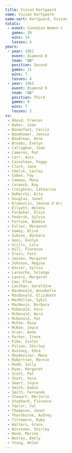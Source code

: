 ```yaml
---
title: Vivian Kortgaard
name: Vivian Kortgaard
name-sort: Kortgaard, Vivian
totals:
 - event: Canadian Women's
   games: 20
   wins: 14
   losses: 6
years:
 - year: 1961
   event: Diamond D
   team: "AB"
   position: Second
   games: 11
   wins: 7
   losses: 4
 - year: 1965
   event: Diamond D
   team: "AB"
   position: Third
   games: 9
   wins: 7
   losses: 2
vs:
 - Aboud, Frances
 - Baker, Joan
 - Bonenfant, Cecile
 - Boomhower, Jennie
 - Boudreau, Anne
 - Brooks, Evelyn
 - Callaghan, Joan
 - Cameron, Pat
 - Carr, Avis
 - Casselman, Peggy
 - Clark, Jane
 - Cmolik, Lesley
 - Coben, Fay
 - Comeau, Mona
 - Cormack, Kay
 - Creighton, Catharine
 - DeMarchi, Rita
 - Douglas, Janet
 - Drumoulin, Jeanne d'Arc
 - Ellyett, Helena
 - Farquhar, Elsie
 - Fedoruk, Sylvia
 - Fortune, Bobbie
 - Fuller, Margaret
 - Gamey, Olive
 - Gibson, Barbara
 - Goss, Evelyn
 - Grills, Lola
 - Hill, Florence
 - Irwin, Fern
 - Jensen, Margaret
 - Johnson, Regina
 - Koster, Sylvia
 - Larouche, Solange
 - Lavery, Margaret
 - Law, Elva
 - Lenihan, Geraldine
 - MacDonald, Annabelle
 - MacDonald, Elizabeth
 - MacMillan, Sybil
 - MacNevin, Barbara
 - McDonald, Fern
 - McDonald, Nora
 - McDonald, Pat
 - McFee, Rosa
 - McKee, Joyce
 - Orser, Anne
 - Parker, Irene
 - Pike, Violet
 - Pilson, Shirley
 - Quinney, Edna
 - Rhodenizer, Mona
 - Robertson, Marnie
 - Rodd, Sally
 - Ryan, Margaret
 - Scott, Pat
 - Shutt, Vera
 - Smart, Joyce
 - Smith, Dadie
 - Smith, Fernande
 - Stewart, Marjorie
 - Stoddard, Florence
 - Taylor, Val
 - Thompson, Janet
 - Thornburne, Audrey
 - Tittemore, Ruby
 - Walters, Grace
 - Winstone, Shirley
 - Wood, Marina
 - Wooley, Emily
 - Young, Helen
---
```

